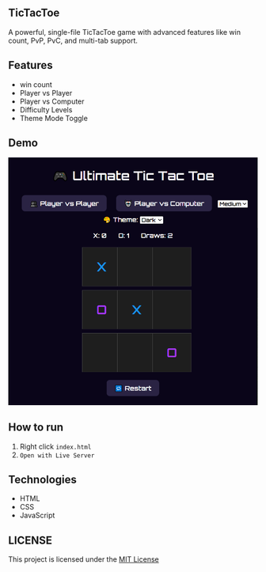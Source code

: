 ## TicTacToe
A powerful, single-file TicTacToe game with advanced features like win count, PvP, PvC, and multi-tab support.

## Features
- win count
- Player vs Player
- Player vs Computer
- Difficulty Levels
- Theme Mode Toggle

## Demo
![TicTacToe Demo](assets/tictactoe.PNG)

## How to run
1. Right click `index.html`
2. `Open with Live Server`

## Technologies
- HTML
- CSS
- JavaScript

## LICENSE
This project is licensed under the [MIT License](LICENSE)
